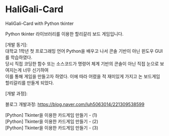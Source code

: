 # HaliGali-Card
HaliGali-Card with Python tkinter

Python tkinter 라이브러리를 이용한 할리갈리 보드 게임입니다.

[개발 언어]: Python  

[개발 기간]: 1달

[개발 동기]:  
대학교 1학년 첫 프로그래밍 언어 Python을 배우고 나서 콘솔 기반이 아닌 윈도우 GUI를 학습하였다.  
당시 직접 코딩한 함수 또는 소스코드가 명령어 체계 기반의 콘솔이 아닌 직접 눈으로 보여지는게 너무 신기하여  
이를 통해 게임을 만들고자 하였다. 이에 따라 어렸을 적 재미있게 가지고 논 보드게임 할리갈리를 만들게 되었다.

[개발 과정]:  

블로그 개발과정: https://blog.naver.com/luh5063014/221309538599  

[Python] Tkinter을 이용한 카드게임 만들기 - (1)  
[Python] Tkinter을 이용한 카드게임 만들기 - (2)  
[Python] Tkinter을 이용한 카드게임 만들기 - (3)
